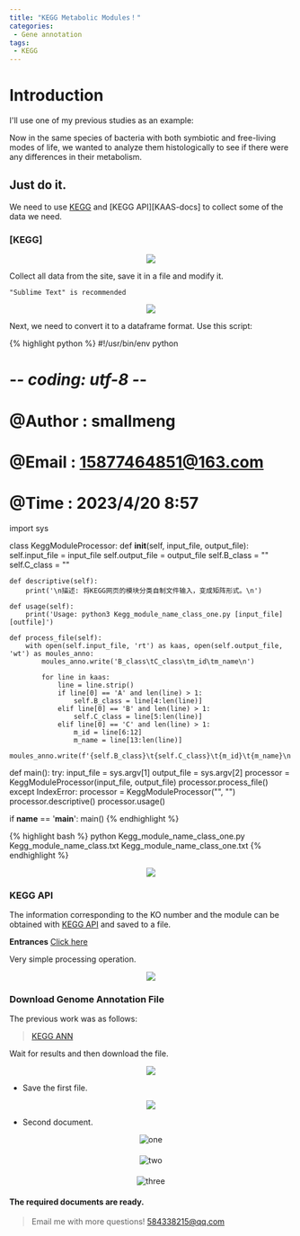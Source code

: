 ```yaml
---
title: "KEGG Metabolic Modules！"
categories: 
 - Gene annotation
tags: 
 - KEGG
---
```


# Introduction

I'll use one of my previous studies as an example:

Now in the same species of bacteria with both symbiotic and free-living modes of life, we wanted to analyze them histologically to see if there were any differences in their metabolism.

## Just do it.

We need to use [KEGG][KEGG-docs] and [KEGG API][KAAS-docs] to collect some of the data we need.

### [KEGG]

<div style="text-align: center;">
  <img src="https://mengqy2022.github.io/assets/images/20241025-1.png"/>
</div>

Collect all data from the site, save it in a file and modify it.

`"Sublime Text" is recommended`

<div style="text-align: center;">
  <img src="https://mengqy2022.github.io/assets/images/20241025-2.png"/>
</div>

Next, we need to convert it to a dataframe format. Use this script:

{% highlight python %}
#!/usr/bin/env python
# -*- coding: utf-8 -*-
# @Author    : smallmeng
# @Email     : 15877464851@163.com
# @Time      : 2023/4/20 8:57

import sys

class KeggModuleProcessor:
    def __init__(self, input_file, output_file):
        self.input_file = input_file
        self.output_file = output_file
        self.B_class = ""
        self.C_class = ""

    def descriptive(self):
        print('\n描述: 将KEGG网页的模块分类自制文件输入，变成矩阵形式。\n')

    def usage(self):
        print('Usage: python3 Kegg_module_name_class_one.py [input_file] [outfile]')

    def process_file(self):
        with open(self.input_file, 'rt') as kaas, open(self.output_file, 'wt') as moules_anno:
            moules_anno.write('B_class\tC_class\tm_id\tm_name\n')

            for line in kaas:
                line = line.strip()
                if line[0] == 'A' and len(line) > 1:
                    self.B_class = line[4:len(line)]
                elif line[0] == 'B' and len(line) > 1:
                    self.C_class = line[5:len(line)]
                elif line[0] == 'C' and len(line) > 1:
                    m_id = line[6:12]
                    m_name = line[13:len(line)]
                    moules_anno.write(f'{self.B_class}\t{self.C_class}\t{m_id}\t{m_name}\n')

def main():
    try:
        input_file = sys.argv[1]
        output_file = sys.argv[2]
        processor = KeggModuleProcessor(input_file, output_file)
        processor.process_file()
    except IndexError:
        processor = KeggModuleProcessor("", "")
        processor.descriptive()
        processor.usage()

if __name__ == '__main__':
    main()
{% endhighlight %}

{% highlight bash %}
python Kegg_module_name_class_one.py Kegg_module_name_class.txt Kegg_module_name_class_one.txt
{% endhighlight %}

<div style="text-align: center;">
  <img src="https://mengqy2022.github.io/assets/images/20241025-3.png"/>
</div>

### KEGG API

The information corresponding to the KO number and the module can be obtained with [KEGG API][API-docs] and saved to a file.

**Entrances** [Click here][KO-moudles]

Very simple processing operation.

<div style="text-align: center;">
  <img src="https://mengqy2022.github.io/assets/images/20241025-4.png"/>
</div>

### Download Genome Annotation File

The previous work was as follows:

> [KEGG ANN][KEGG-ann]

Wait for results and then download the file.

<div style="text-align: center;">
  <img src="https://mengqy2022.github.io/assets/images/20241025-5.png"/>
</div>

- Save the first file.

<div style="text-align: center;">
  <img src="https://mengqy2022.github.io/assets/images/20241025-6.png"/>
</div>

- Second document.

<div style="text-align: center; margin-bottom: 20px;">
  <img src="https://mengqy2022.github.io/assets/images/20241025-7.png" title="one"/>
</div>

<div style="text-align: center; margin-bottom: 20px;">
  <img src="https://mengqy2022.github.io/assets/images/20241025-8.png" title="two"/>
</div>

<div style="text-align: center;">
  <img src="https://mengqy2022.github.io/assets/images/20241025-9.png"  title="three"/>
</div>

<div class="notice">
  <h4>The required documents are ready.</h4>
</div>

> Email me with more questions!
> 584338215@qq.com

[KEGG-docs]: https://www.kegg.jp/brite/ko00002a
[API-docs]: https://www.kegg.jp/kegg/rest/
[KO-moudles]: https://rest.kegg.jp/link/module/ko
[KEGG-ann]: https://mengqy2022.github.io/gene%20annotation/kegg-ann/